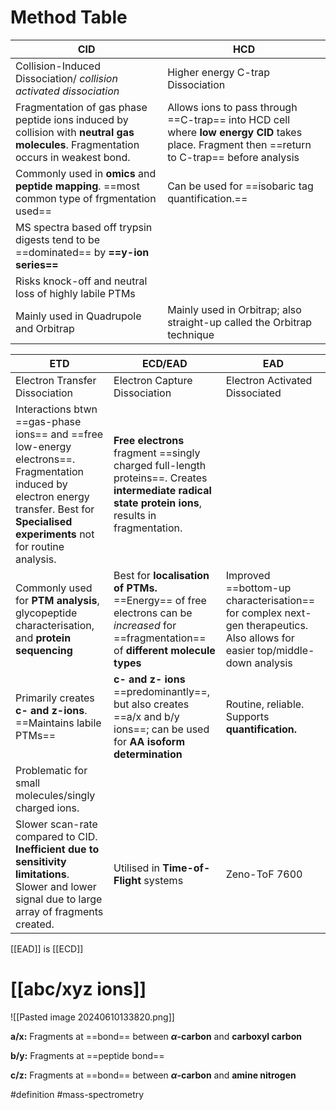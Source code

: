 # Method Table

| CID                                                                                                                                | HCD                                                                                                                                           |
| ---------------------------------------------------------------------------------------------------------------------------------- | --------------------------------------------------------------------------------------------------------------------------------------------- |
| Collision-Induced Dissociation/ *collision activated dissociation*                                                                 | Higher energy C-trap Dissociation                                                                                                             |
| Fragmentation of gas phase peptide ions induced by collision with **neutral gas molecules**. Fragmentation occurs in weakest bond. | Allows ions to pass through ==C-trap== into HCD cell where **low energy CID** takes place. Fragment then ==return to C-trap== before analysis |
| Commonly used in **omics** and **peptide mapping**. ==most common type of frgmentation used==                                      | Can be used for ==isobaric tag quantification.==                                                                                              |
| MS spectra based off trypsin digests tend to be ==dominated== by **==y-ion series==**                                              |                                                                                                                                               |
| Risks knock-off and neutral loss of highly labile PTMs                                                                             |                                                                                                                                               |
| Mainly used in Quadrupole and Orbitrap                                                                                             | Mainly used in Orbitrap; also straight-up called the Orbitrap technique                                                                       |

| ETD                                                                                                                                                                                       | ECD/EAD                                                                                                                                             | EAD                                                                                                                        |
| ----------------------------------------------------------------------------------------------------------------------------------------------------------------------------------------- | --------------------------------------------------------------------------------------------------------------------------------------------------- | -------------------------------------------------------------------------------------------------------------------------- |
| Electron Transfer Dissociation                                                                                                                                                            | Electron Capture Dissociation                                                                                                                       | Electron Activated Dissociated                                                                                             |
| Interactions btwn ==gas-phase ions== and ==free low-energy electrons==. Fragmentation induced by electron energy transfer. Best for **Specialised experiments** not for routine analysis. | **Free electrons** fragment ==singly charged full-length proteins==. Creates **intermediate radical state protein ions**, results in fragmentation. |                                                                                                                            |
| Commonly used for **PTM analysis**, glycopeptide characterisation, and **protein sequencing**                                                                                             | Best for **localisation of PTMs.** ==Energy== of free electrons can be *increased* for ==fragmentation== of **different molecule types**            | Improved ==bottom-up characterisation== for complex next-gen therapeutics. Also allows for easier top/middle-down analysis |
| Primarily creates **c- and z-ions**. ==Maintains labile PTMs==                                                                                                                            | **c- and z- ions** ==predominantly==, but also creates ==a/x and b/y ions==; can be used for **AA isoform determination**                           | Routine, reliable. Supports **quantification.**                                                                            |
| Problematic for small molecules/singly charged ions.                                                                                                                                      |                                                                                                                                                     |                                                                                                                            |
| Slower scan-rate compared to CID. **Inefficient due to sensitivity limitations**. Slower and lower signal due to large array of fragments created.                                        | Utilised in **Time-of-Flight** systems                                                                                                              | Zeno-ToF 7600                                                                                                              |

[[EAD]] is [[ECD]]

# [[abc/xyz ions]]

![[Pasted image 20240610133820.png]]

**a/x:** Fragments at ==bond== between **$\alpha$-carbon** and **carboxyl carbon**

**b/y:** Fragments at ==peptide bond==

**c/z:** Fragments at ==bond== between **$\alpha$-carbon** and **amine nitrogen**


#definition #mass-spectrometry 
